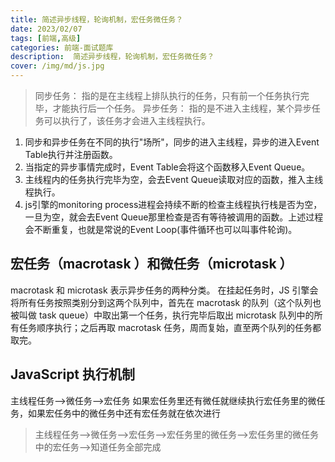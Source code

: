 ```yaml
---
title: 简述异步线程，轮询机制，宏任务微任务？
date: 2023/02/07
tags: [前端,高级]
categories: 前端-面试题库
description:  简述异步线程，轮询机制，宏任务微任务？
cover: /img/md/js.jpg
---
```


> 同步任务： 指的是在主线程上排队执行的任务，只有前一个任务执行完毕，才能执行后一个任务。
异步任务： 指的是不进入主线程，某个异步任务可以执行了，该任务才会进入主线程执行。

1. 同步和异步任务在不同的执行"场所"，同步的进入主线程，异步的进入Event Table执行并注册函数。
2. 当指定的异步事情完成时，Event Table会将这个函数移入Event Queue。
3. 主线程内的任务执行完毕为空，会去Event Queue读取对应的函数，推入主线程执行。
4. js引擎的monitoring process进程会持续不断的检查主线程执行栈是否为空，一旦为空，就会去Event
Queue那里检查是否有等待被调用的函数。上述过程会不断重复，也就是常说的Event Loop(事件循环也可以叫事件轮询)。

## 宏任务（macrotask ）和微任务（microtask ）
macrotask 和 microtask 表示异步任务的两种分类。
在挂起任务时，JS 引擎会将所有任务按照类别分到这两个队列中，首先在 macrotask 的队列（这个队列也被叫做 task queue）中取出第一个任务，执行完毕后取出 microtask 队列中的所有任务顺序执行；之后再取 macrotask 任务，周而复始，直至两个队列的任务都取完。

## JavaScript 执行机制
主线程任务——>微任务——>宏任务
如果宏任务里还有微任就继续执行宏任务里的微任务，如果宏任务中的微任务中还有宏任务就在依次进行

>主线程任务——>微任务——>宏任务——>宏任务里的微任务——>宏任务里的微任务中的宏任务——>知道任务全部完成